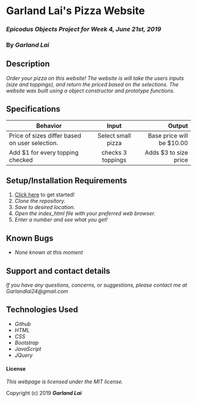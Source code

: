 # Garland Lai's Pizza Website

### _Epicodus Objects Project for Week 4, June 21st, 2019_

### By _*Garland Lai*_

## Description

_Order your pizza on this website! The website is will take the users inputs (size and toppings), and return the priced based on the selections. The website was built using a object constructor and prototype functions._

## Specifications

| Behavior | Input | Output |
| ------------- |:-------------:| -----:|
| Price of sizes differ based on user selection. | Select small pizza | Base price will be $10.00 |
| Add $1 for every topping checked | checks 3 toppings | Adds $3 to size price |


## Setup/Installation Requirements

1. [Click here](https://github.com/GarlandLai/Pizza-Website.git) to get started!
2. _Clone the repository._
3. _Save to desired location._
4. _Open the index_html file with your preferred web browser._
5. _Enter a number and see what you get!_

## Known Bugs

* _None known at this moment_

## Support and contact details

_If you have any questions, concerns, or suggestions, please contact me at Garlandlai24@gmail.com_

## Technologies Used

* _Github_
* _HTML_
* _CSS_
* _Bootstrap_
* _JavaScript_
* _JQuery_

#### License

*This webpage is licensed under the MIT license.*

Copyright (c) 2019 **_Garland Lai_**
